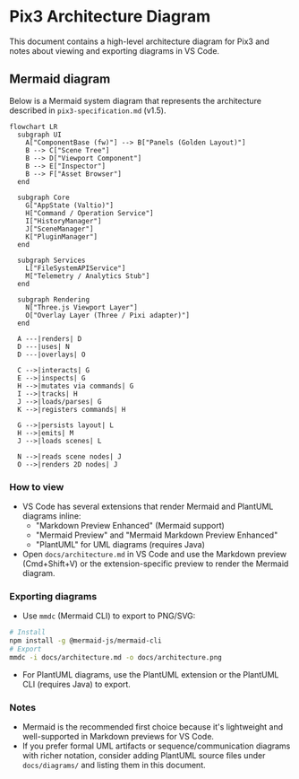 # Pix3 Architecture Diagram

This document contains a high-level architecture diagram for Pix3 and notes about viewing and exporting diagrams in VS Code.

## Mermaid diagram

Below is a Mermaid system diagram that represents the architecture described in `pix3-specification.md` (v1.5).

```mermaid
flowchart LR
  subgraph UI
    A["ComponentBase (fw)"] --> B["Panels (Golden Layout)"]
    B --> C["Scene Tree"]
    B --> D["Viewport Component"]
    B --> E["Inspector"]
    B --> F["Asset Browser"]
  end

  subgraph Core
    G["AppState (Valtio)"]
    H["Command / Operation Service"]
    I["HistoryManager"]
    J["SceneManager"]
    K["PluginManager"]
  end

  subgraph Services
    L["FileSystemAPIService"]
    M["Telemetry / Analytics Stub"]
  end

  subgraph Rendering
    N["Three.js Viewport Layer"]
    O["Overlay Layer (Three / Pixi adapter)"]
  end

  A ---|renders| D
  D ---|uses| N
  D ---|overlays| O

  C -->|interacts| G
  E -->|inspects| G
  H -->|mutates via commands| G
  I -->|tracks| H
  J -->|loads/parses| G
  K -->|registers commands| H

  G -->|persists layout| L
  H -->|emits| M
  J -->|loads scenes| L

  N -->|reads scene nodes| J
  O -->|renders 2D nodes| J
```

### How to view

- VS Code has several extensions that render Mermaid and PlantUML diagrams inline:
  - "Markdown Preview Enhanced" (Mermaid support)
  - "Mermaid Preview" and "Mermaid Markdown Preview Enhanced"
  - "PlantUML" for UML diagrams (requires Java)
- Open `docs/architecture.md` in VS Code and use the Markdown preview (Cmd+Shift+V) or the extension-specific preview to render the Mermaid diagram.

### Exporting diagrams

- Use `mmdc` (Mermaid CLI) to export to PNG/SVG:

```bash
# Install
npm install -g @mermaid-js/mermaid-cli
# Export
mmdc -i docs/architecture.md -o docs/architecture.png
```

- For PlantUML diagrams, use the PlantUML extension or the PlantUML CLI (requires Java) to export.

### Notes

- Mermaid is the recommended first choice because it's lightweight and well-supported in Markdown previews for VS Code.
- If you prefer formal UML artifacts or sequence/communication diagrams with richer notation, consider adding PlantUML source files under `docs/diagrams/` and listing them in this document.


